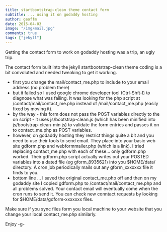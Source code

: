 ```yaml
---
title: startbootstrap-clean theme contact form 
subtitle: ... using it on godaddy hosting
author: geoffm
date: 2015-04-03
image: "/img/mail.jpg"
comments: true
tags: ["jekyll"]
---
```



Getting the contact form to work on godaddy hosting was a trip, an ugly
trip. 

The contact form built into the jekyll startbootstrap-clean theme coding
is a bit convoluted and needed tweaking to get it working. 

- first you change the mail/contact_me.php to include to your email address
 (no problem there)
- but it failed so I used google chrome developer tool (Ctrl-Shft-I) to diagnose what was failing. 
It was looking for the php script at /contact/mail/contact_me.php instead of /mail/contact_me.php
(easily fixed by moving it).
- by the way - this form does not pass the POST variables directly to the on script - it uses js/bootstrap-clean.js 
 (which has been minified into js/bootstrap-clean-min.js) to validate the form entries and passes it on to contact_me.php 
as POST variables.
- however, on godaddy hosting they restrict things quite a bit and you need to use their tools
to send email. They place into your basic web site gdform.php and webformmailer.php (which is a link). I tried
replacing contact_me.php with each of these... only gdform.php worked. Their gdform.php script actually writes
out your POSTED variables into a dated file (eg gform_8935621) into you $HOME/data/ directory. A cron job periodically
mails out any gform_xxxxxxx file it finds to you.
- bottom line ... I saved the original contact_me.php off and then on my godaddy site I copied gdform.php to /contact/mail/contact_me.php
and all problems solved. Your contact email will eventually come when the cron runs to send it. You can check new conntact requests
by looking for $HOME/data/gdform-xxxxxxx files.

<!--more-->

Make sure if you sync files form you local machine to your website that you change
your local contact_me.php similarly.

Enjoy
-g-
